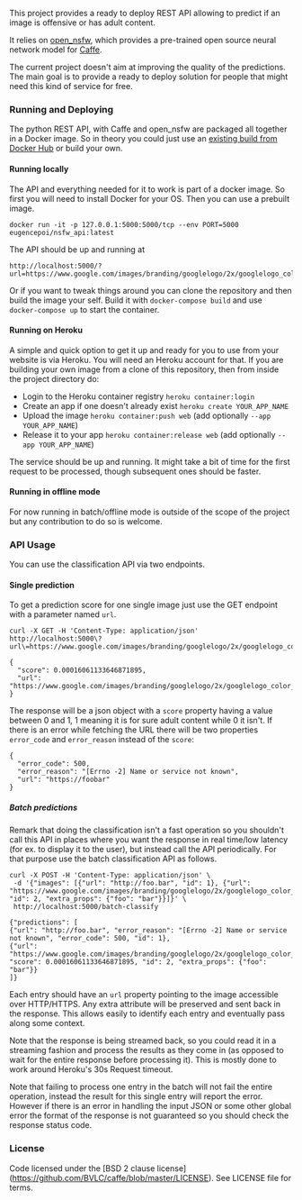 This project provides a ready to deploy REST API allowing to predict if an image is offensive or has adult content.

It relies on [open_nsfw](https://github.com/yahoo/open_nsfw), which provides a pre-trained open source neural network model for [Caffe](https://github.com/BVLC/caffe).

The current project doesn't aim at improving the quality of the predictions. The main goal is to provide a ready to deploy
solution for people that might need this kind of service for free.

### Running and Deploying

The python REST API, with Caffe and open_nsfw are packaged all together in a Docker image. So in theory you could just 
use an [existing build from Docker Hub](https://hub.docker.com/r/eugencepoi/nsfw_api/) or build your own.

#### Running locally

The API and everything needed for it to work is part of a docker image. So first you will need to install Docker for your OS.
Then you can use a prebuilt image.

```docker run -it -p 127.0.0.1:5000:5000/tcp --env PORT=5000 eugencepoi/nsfw_api:latest```

The API should be up and running at

```
http://localhost:5000/?url=https://www.google.com/images/branding/googlelogo/2x/googlelogo_color_272x92dp.png`
```

Or if you want to tweak things around you can clone the repository and then build the image your self.
Build it with `docker-compose build` and use `docker-compose up` to start the container.

#### Running on Heroku

A simple and quick option to get it up and ready for you to use from your website is via Heroku. You will need an Heroku 
account for that. If you are building your own image from a clone of this repository, then from inside the project directory do:

 - Login to the Heroku container registry `heroku container:login`
 - Create an app if one doesn't already exist `heroku create YOUR_APP_NAME`
 - Upload the image `heroku container:push web` (add optionally `--app YOUR_APP_NAME`)
 - Release it to your app `heroku container:release web` (add optionally `--app YOUR_APP_NAME`)

The service should be up and running. It might take a bit of time for the first request to be processed, though subsequent ones
should be faster.


#### Running in offline mode

For now running in batch/offline mode is outside of the scope of the project but any contribution to do so is welcome.


### API Usage

You can use the classification API via two endpoints.

#### Single prediction

To get a prediction score for one single image just use the GET endpoint with a parameter named `url`.

```
curl -X GET -H 'Content-Type: application/json' http://localhost:5000\?url\=https://www.google.com/images/branding/googlelogo/2x/googlelogo_color_272x92dp.png

{
  "score": 0.00016061133646871895,
  "url": "https://www.google.com/images/branding/googlelogo/2x/googlelogo_color_272x92dp.png"
}
```

The response will be a json object with a `score` property having a value between 0 and 1, 1 meaning it is for sure
adult content while 0 it isn't. If there is an error while fetching the URL there will be two properties `error_code` 
and `error_reason` instead of the `score`:

```
{
  "error_code": 500,
  "error_reason": "[Errno -2] Name or service not known",
  "url": "https://foobar"
}
```

##### Batch predictions

Remark that doing the classification isn't a fast operation so you shouldn't call this API in places where you want the 
response in real time/low latency (for ex. to display it to the user), but instead call the API periodically. For that 
purpose use the batch classification API as follows.

```
curl -X POST -H 'Content-Type: application/json' \
 -d '{"images": [{"url": "http://foo.bar", "id": 1}, {"url": "https://www.google.com/images/branding/googlelogo/2x/googlelogo_color_272x92dp.png", "id": 2, "extra_props": {"foo": "bar"}}]}' \
 http://localhost:5000/batch-classify
 
{"predictions": [
{"url": "http://foo.bar", "error_reason": "[Errno -2] Name or service not known", "error_code": 500, "id": 1},
{"url": "https://www.google.com/images/branding/googlelogo/2x/googlelogo_color_272x92dp.png", "score": 0.00016061133646871895, "id": 2, "extra_props": {"foo": "bar"}}
]}
```

Each entry should have an `url` property pointing to the image accessible over HTTP/HTTPS. Any extra attribute will be 
preserved and sent back in the response. This allows easily to identify each entry and eventually pass along some context.

Note that the response is being streamed  back, so you could read it in a streaming fashion and process the results as 
they come in (as opposed to wait for the entire response before processing it). This is mostly done to work around
Heroku's 30s Request timeout.

Note that failing to process one entry in the batch will not fail the entire operation, instead the result for this single
entry will report the error. However if there is an error in handling the input JSON or some other global error the format
of the response is not guaranteed so you should check the response status code.


### License
Code licensed under the [BSD 2 clause license] (https://github.com/BVLC/caffe/blob/master/LICENSE). See LICENSE file for terms.

